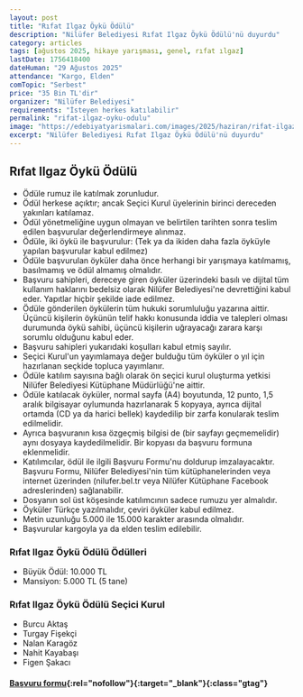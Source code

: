 ```yaml
---
layout: post
title: "Rıfat Ilgaz Öykü Ödülü"
description: "Nilüfer Belediyesi Rıfat Ilgaz Öykü Ödülü'nü duyurdu"
category: articles
tags: [ağustos 2025, hikaye yarışması, genel, rıfat ılgaz]
lastDate: 1756418400
dateHuman: "29 Ağustos 2025"
attendance: "Kargo, Elden"
comTopic: "Serbest"
price: "35 Bin TL'dir"
organizer: "Nilüfer Belediyesi"
requirements: "İsteyen herkes katılabilir"
permalink: "rifat-ilgaz-oyku-odulu"
image: "https://edebiyatyarismalari.com/images/2025/haziran/rifat-ilgaz-oyku-odulu.jpg"
excerpt: "Nilüfer Belediyesi Rıfat Ilgaz Öykü Ödülü'nü duyurdu"
---
```


## Rıfat Ilgaz Öykü Ödülü

- Ödüle rumuz ile katılmak zorunludur.
- Ödül herkese açıktır; ancak Seçici Kurul üyelerinin birinci dereceden yakınları katılamaz.
- Ödül yönetmeliğine uygun olmayan ve belirtilen tarihten sonra teslim edilen başvurular değerlendirmeye alınmaz.
- Ödüle, iki öykü ile başvurulur: (Tek ya da ikiden daha fazla öyküyle yapılan başvurular kabul edilmez)
- Ödüle başvurulan öyküler daha önce herhangi bir yarışmaya katılmamış, basılmamış ve ödül almamış olmalıdır.
- Başvuru sahipleri, dereceye giren öyküler üzerindeki basılı ve dijital tüm kullanım haklarını bedelsiz olarak Nilüfer Belediyesi'ne devrettiğini kabul eder. Yapıtlar hiçbir şekilde iade edilmez.
- Ödüle gönderilen öykülerin tüm hukuki sorumluluğu yazarına aittir. Üçüncü kişilerin öykünün telif hakkı konusunda iddia ve talepleri olması durumunda öykü sahibi, üçüncü kişilerin uğrayacağı zarara karşı sorumlu olduğunu kabul eder.
- Başvuru sahipleri yukarıdaki koşulları kabul etmiş sayılır.
- Seçici Kurul'un yayımlamaya değer bulduğu tüm öyküler o yıl için hazırlanan seçkide topluca yayımlanır.
- Ödüle katılım sayısına bağlı olarak ön seçici kurul oluşturma yetkisi Nilüfer Belediyesi Kütüphane Müdürlüğü'ne aittir.
- Ödüle katılacak öyküler, normal sayfa (A4) boyutunda, 12 punto, 1,5 aralık bilgisayar oylumunda hazırlanarak 5 kopyaya, ayrıca dijital ortamda (CD ya da harici bellek) kaydedilip bir zarfa konularak teslim edilmelidir.
- Ayrıca başvuranın kısa özgeçmiş bilgisi de (bir sayfayı geçmemelidir) aynı dosyaya kaydedilmelidir. Bir kopyası da başvuru formuna eklenmelidir.
- Katılımcılar, ödül ile ilgili Başvuru Formu'nu doldurup imzalayacaktır. Başvuru Formu, Nilüfer Belediyesi'nin tüm kütüphanelerinden veya internet üzerinden (nilufer.bel.tr veya Nilüfer Kütüphane Facebook adreslerinden) sağlanabilir.
- Dosyanın sol üst köşesinde katılımcının sadece rumuzu yer almalıdır.
- Öyküler Türkçe yazılmalıdır, çeviri öyküler kabul edilmez.
- Metin uzunluğu 5.000 ile 15.000 karakter arasında olmalıdır.
- Başvurular kargoyla ya da elden teslim edilebilir.

### Rıfat Ilgaz Öykü Ödülü Ödülleri

- Büyük Ödül: 10.000 TL
- Mansiyon: 5.000 TL (5 tane)

### Rıfat Ilgaz Öykü Ödülü Seçici Kurul

- Burcu Aktaş
- Turgay Fişekçi
- Nalan Karagöz
- Nahit Kayabaşı
- Figen Şakacı 

#### [Başvuru formu](https://www.nilufer.bel.tr/i/pdf/Basvuru.pdf?ref=edebiyatyarismalari.com){:rel="nofollow"}{:target="_blank"}{:class="gtag"}
